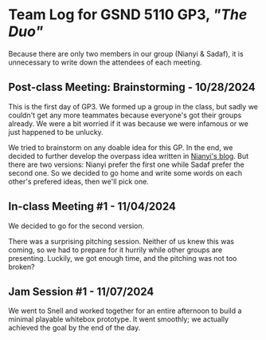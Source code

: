 # Team Log for GSND 5110 GP3, _"The Duo"_

Because there are only two members in our group (Nianyi & Sadaf), it is unnecessary to write down the attendees of each meeting.

## Post-class Meeting: Brainstorming - 10/28/2024

This is the first day of GP3.
We formed up a group in the class, but sadly we couldn't get any more teammates because everyone's got their groups already.
We were a bit worried if it was because we were infamous or we just happened to be unlucky.

We tried to brainstorm on any doable idea for this GP.
In the end, we decided to further develop the overpass idea written in [Nianyi's blog](http://wangnianyi2001.com/blog/the-art-of-game-design-book-note-1/).
But there are two versions: Nianyi prefer the first one while Sadaf prefer the second one.
So we decided to go home and write some words on each other's prefered ideas, then we'll pick one.

## In-class Meeting \#1 - 11/04/2024

We decided to go for the second version.

There was a surprising pitching session.
Neither of us knew this was coming, so we had to prepare for it hurrily while other groups are presenting.
Luckily, we got enough time, and the pitching was not too broken?

## Jam Session \#1 - 11/07/2024

We went to Snell and worked together for an entire afternoon to build a minimal playable whitebox prototype.
It went smoothly; we actually achieved the goal by the end of the day.